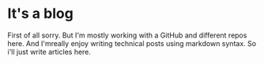 # It's a blog
First of all sorry. But I'm mostly working with a GitHub and different repos here. 
And I'mreally enjoy writing technical posts using markdown syntax. So i'll just write articles here.


